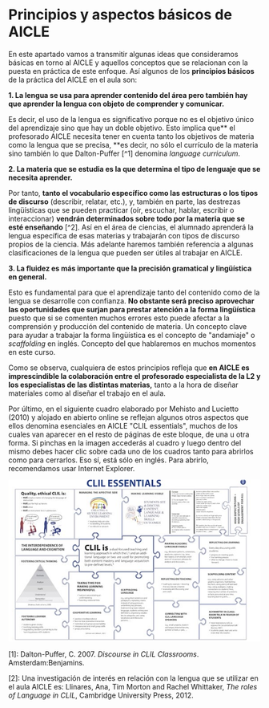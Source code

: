 # Principios y aspectos básicos de AICLE

En este apartado vamos a transmitir algunas ideas que consideramos básicas en torno al AICLE y aquellos conceptos que se relacionan con la puesta en práctica de este enfoque. Así algunos de los **principios básicos** de la práctica del AICLE en el aula son:

**1. La lengua se usa para aprender contenido del área pero también hay que aprender la lengua con objeto de comprender y comunicar.**

Es decir, el uso de la lengua es significativo porque no es el objetivo único del aprendizaje sino que hay un doble objetivo. Esto implica que** el profesorado AICLE necesita tener en cuenta tanto los objetivos de materia como la lengua que se precisa, **es decir, no sólo el currículo de la materia sino también lo que Dalton-Puffer [^1] denomina _language curriculum_.

**2. La materia que se estudia es la que determina el tipo de lenguaje que se necesita aprender.**

Por tanto, **tanto el vocabulario específico como las estructuras o los tipos de discurso** \(describir, relatar, etc.\), y, también en parte, las destrezas lingüísticas que se pueden practicar \(oír, escuchar, hablar, escribir o interaccionar\) **vendrán determinados sobre todo por la materia que se esté enseñando** [^2]. Así en el área de ciencias, el alumnado aprenderá la lengua específica de esas materias y trabajarán con tipos de discurso propios de la ciencia. Más adelante haremos también referencia a algunas clasificaciones de la lengua que pueden ser útiles al trabajar en AICLE.

**3. La fluidez es más importante que la precisión gramatical y lingüística en general.**

Esto es fundamental para que el aprendizaje tanto del contenido como de la lengua se desarrolle con confianza. **No obstante será preciso aprovechar las oportunidades que surjan para prestar atención a la forma lingüística** puesto que si se comenten muchos errores esto puede afectar a la comprensión y producción del contenido de materia. Un concepto clave para ayudar a trabajar la forma lingüística es el concepto de "andamiaje" o _scaffolding_ en inglés. Concepto del que hablaremos en muchos momentos en este curso.

Como se observa, cualquiera de estos principios refleja que **en AICLE es imprescindible la colaboración entre el profesorado especialista de la L2 y los especialistas de las distintas materias,** tanto a la hora de diseñar materiales como al diseñar el trabajo en el aula.

Por último, en el siguiente cuadro elaborado por Mehisto and Lucietto \(2010\) y alojado en abierto online se reflejan algunos otros aspectos que ellos denomina esenciales en AICLE "CLIL essentials", muchos de los cuales van aparecer en el resto de páginas de este bloque, de una u otra forma. Si pinchas en la imagen accederás al cuadro y luego dentro del mismo debes hacer clic sobre cada uno de los cuadros tanto para abrirlos como para cerrarlos. Eso sí, está sólo en inglés. Para abrirlo, recomendamos usar Internet Explorer.

[![](/img/REAaicle_14_07_16_B1_T1_Principios_v2_img4.png.jpg)](http://education.cambridge.org/media/2621468/clil_essentials.swf)



\[1\]: Dalton-Puffer, C. 2007. _Discourse in CLIL Classrooms_. Amsterdam:Benjamins.

\[2\]: Una investigación de interés en relación con la lengua que se utilizar en el aula AICLE es: Llinares, Ana, Tim Morton and Rachel Whittaker, _The roles of Language in CLIL_, Cambridge University Press, 2012.

